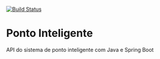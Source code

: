 [![Build Status](https://travis-ci.org/Rafhah1989/ponto-inteligente-api.svg?branch=master)](https://travis-ci.org/Rafhah1989/ponto-inteligente-api)
# Ponto Inteligente
API do sistema de ponto inteligente com Java e Spring Boot
